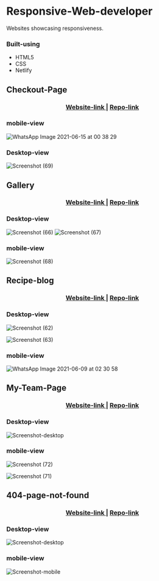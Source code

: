 # Responsive-Web-developer
Websites showcasing responsiveness.

### Built-using
- HTML5
- CSS
- Netlify

## Checkout-Page
<div align="center">
  <h3>
    <a href="https://checkout-101.netlify.app/" target="_blank">
      Website-link
    </a>
    <span> | </span>
    <a href="https://github.com/rishimish/checkout" target="_blank">
      Repo-link
    </a>
  </h3>
</div>

### mobile-view
![WhatsApp Image 2021-06-15 at 00 38 29](https://user-images.githubusercontent.com/42747614/121950900-d5668480-cd77-11eb-8ff4-b6ef11645c66.jpeg)


### Desktop-view
![Screenshot (69)](https://user-images.githubusercontent.com/42747614/121946058-25dae380-cd72-11eb-803e-8b7250f0de80.png)



## Gallery
<div align="center">
  <h3>
    <a href="https://gallery-101.netlify.app/" target="_blank">
      Website-link
    </a>
    <span> | </span>
    <a href="https://github.com/rishimish/gallery" target="_blank">
      Repo-link
    </a>
  </h3>
</div>

### Desktop-view
![Screenshot (66)](https://user-images.githubusercontent.com/42747614/121587741-c075b280-ca52-11eb-821d-c853efc12a1e.png)
![Screenshot (67)](https://user-images.githubusercontent.com/42747614/121587723-bce22b80-ca52-11eb-829d-0001a2cfef09.png)
### mobile-view
![Screenshot (68)](https://user-images.githubusercontent.com/42747614/121587733-bf448580-ca52-11eb-88bc-1ac67a223a68.png)

## Recipe-blog
<div align="center">
  <h3>
    <a href="https://recipe-blog-cake.netlify.app/" target="_blank">
      Website-link
    </a>
    <span> | </span>
    <a href="https://github.com/rishimish/recipe-blog-challenge" target="_blank">
      Repo-link
    </a>
  </h3>
</div>

### Desktop-view
![Screenshot (62)](https://user-images.githubusercontent.com/42747614/121257006-cccf0380-c8ca-11eb-8a64-e94ed4255c9a.png)

![Screenshot (63)](https://user-images.githubusercontent.com/42747614/121257000-cb9dd680-c8ca-11eb-845c-abf970a941c4.png)
### mobile-view
![WhatsApp Image 2021-06-09 at 02 30 58](https://user-images.githubusercontent.com/42747614/121257101-ec662c00-c8ca-11eb-98a2-a2892071c955.jpeg)

## My-Team-Page
<div align="center">
  <h3>
    <a href="https://myteampage01.netlify.app/" target="_blank">
      Website-link
    </a>
    <span> | </span>
    <a href="https://github.com/rishimish/my-team-page" target="_blank">
      Repo-link
    </a>
  </h3>
</div>

### Desktop-view
![Screenshot-desktop](https://user-images.githubusercontent.com/42747614/118717106-3cf5e680-b843-11eb-9371-38928da23639.png)
### mobile-view

![Screenshot (72)](https://user-images.githubusercontent.com/42747614/121950655-8caecb80-cd77-11eb-8f8a-04f352574142.png)

![Screenshot (71)](https://user-images.githubusercontent.com/42747614/121950450-45283f80-cd77-11eb-8201-6f8806baeb37.png)



## 404-page-not-found</li>
<div align="center">
  <h3>
    <a href="https://404first.netlify.app/" target="_blank">
      Website-link
    </a>
    <span> | </span>
    <a href="https://github.com/rishimish/devchallenges.io" target="_blank">
      Repo-link
    </a>
  </h3>
</div>

### Desktop-view
![Screenshot-desktop](https://user-images.githubusercontent.com/42747614/118406679-70e1d800-b69a-11eb-9920-e3dfa4041bff.png)
### mobile-view
![Screenshot-mobile](https://user-images.githubusercontent.com/42747614/118406677-6fb0ab00-b69a-11eb-9dcc-c6e5515393b8.png)
